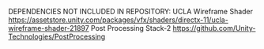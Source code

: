 DEPENDENCIES NOT INCLUDED IN REPOSITORY:
UCLA Wireframe Shader 
    https://assetstore.unity.com/packages/vfx/shaders/directx-11/ucla-wireframe-shader-21897
Post Processing Stack-2
    https://github.com/Unity-Technologies/PostProcessing